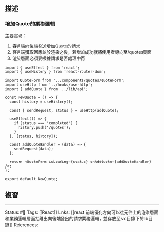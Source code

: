 
## 描述


### 增加Quote的業務邏輯
主要實現：
1. 客戶端向後端發送增加Quote的請求
2. 客戶端獲取回應並於渲染之後，若增加成功就將使用者導向至\/quotes頁面
3. 渲染層面必須要根據請求是否處理中而


```
import { useEffect } from 'react';
import { useHistory } from 'react-router-dom';

import QuoteForm from '../components/quotes/QuoteForm';
import useHttp from '../hooks/use-http';
import { addQuote } from '../lib/api';

const NewQuote = () => {
  const history = useHistory();

  const { sendRequest, status } = useHttp(addQuote);

  useEffect(() => {
    if (status === 'completed') {
      history.push('/quotes');
    }
  }, [status, history]);

  const addQuoteHandler = (data) => {
    sendRequest(data);
  };

  return <QuoteForm isLoading={status} onAddQuote={addQuoteHandler} />;
};

export default NewQuote;
```

## 複習

---
Status: #🌱 
Tags:
[[React]]
Links:
[[react 前端優化方向可以從元件上的渲染層面和業務邏輯層面抽離出向後端發出的請求業務邏輯，並存放至src目錄下的lib目錄]]
References: